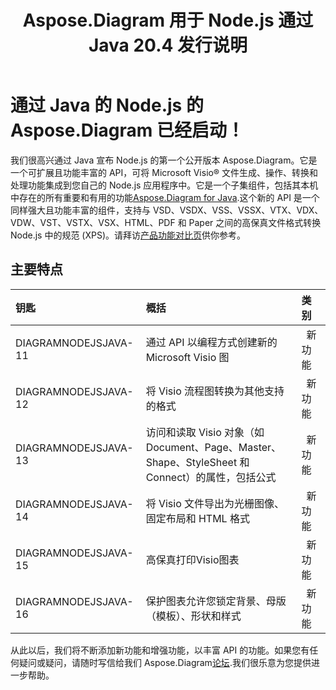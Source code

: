 ﻿---
title: Aspose.Diagram 用于 Node.js 通过 Java 20.4 发行说明
type: docs
weight: 10
url: /zh/java/aspose-diagram-for-node-js-via-java-20-4-release-notes/
---
# **通过 Java 的 Node.js 的 Aspose.Diagram 已经启动！**
我们很高兴通过 Java 宣布 Node.js 的第一个公开版本 Aspose.Diagram。它是一个可扩展且功能丰富的 API，可将 Microsoft Visio® 文件生成、操作、转换和处理功能集成到您自己的 Node.js 应用程序中。它是一个子集组件，包括其本机中存在的所有重要和有用的功能[Aspose.Diagram for Java](https://www.aspose.com/products/diagram/java).这个新的 API 是一个同样强大且功能丰富的组件，支持与 VSD、VSDX、VSS、VSSX、VTX、VDX、VDW、VST、VSTX、VSX、HTML、PDF 和 Paper 之间的高保真文件格式转换Node.js 中的规范 (XPS)。请拜访[产品功能对比页](/diagram/zh/java/aspose-diagram-for-node-js-via-java-features/)供你参考。
## **主要特点**

|**钥匙** |**概括** |**类别** |
|:- |:- |:- |
|DIAGRAMNODEJSJAVA-11|通过 API 以编程方式创建新的 Microsoft Visio 图|` `新功能|
|DIAGRAMNODEJSJAVA-12|将 Visio 流程图转换为其他支持的格式|` `新功能|
|DIAGRAMNODEJSJAVA-13|访问和读取 Visio 对象（如 Document、Page、Master、Shape、StyleSheet 和 Connect）的属性，包括公式|` `新功能|
|DIAGRAMNODEJSJAVA-14|将 Visio 文件导出为光栅图像、固定布局和 HTML 格式|` `新功能|
|DIAGRAMNODEJSJAVA-15|高保真打印Visio图表|` `新功能|
|DIAGRAMNODEJSJAVA-16|保护图表允许您锁定背景、母版（模板）、形状和样式|` `新功能|
从此以后，我们将不断添加新功能和增强功能，以丰富 API 的功能。如果您有任何疑问或疑问，请随时写信给我们 Aspose.Diagram[论坛](https://forum.aspose.com/c/diagram/17).我们很乐意为您提供进一步帮助。
